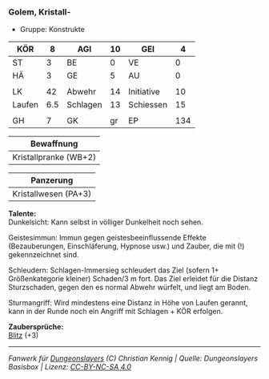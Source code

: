### Golem, Kristall-  
- Gruppe: Konstrukte  

| KÖR | 8 | AGI | 10 | GEI | 4 |
| --- | --- | --- | --- | --- | --- |
| ST | 3 | BE | 0 | VE | 0 |
| HÄ | 3 | GE | 5 | AU | 0 |
|  |  |  |  |  |  |
| LK | 42 | Abwehr | 14 | Initiative | 10 |
| Laufen | 6.5 | Schlagen | 13 | Schiessen | 15 |
|  |  |  |  |  |  |
| GH | 7 | GK | gr | EP | 134 |


| Bewaffnung |
| --- |
| Kristallpranke (WB+2) |


| Panzerung |
| --- |
| Kristallwesen (PA+3) |


**Talente:**  
Dunkelsicht: Kann selbst in völliger Dunkelheit noch sehen.

Geistesimmun: Immun gegen geistesbeeinflussende Effekte (Bezauberungen, Einschläferung, Hypnose usw.) und Zauber, die mit (!) gekennzeichnet sind.

Schleudern: Schlagen-Immersieg schleudert das Ziel (sofern 1+ Größenkategorie kleiner) Schaden/3 m fort. Das Ziel erleidet für die Distanz Sturzschaden, gegen den es normal Abwehr würfelt, und liegt am Boden.

Sturmangriff: Wird mindestens eine Distanz in Höhe von Laufen gerannt, kann in der Runde noch ein Angriff mit Schlagen + KÖR erfolgen.


**Zaubersprüche:**  
[Blitz](/grw/zauber/blitz.md) (+3)




___
*Fanwerk für [Dungeonslayers](https://www.dungeonslayers.net/) (C) Christian Kennig | Quelle: Dungeonslayers Basisbox | Lizenz: [CC-BY-NC-SA 4.0](https://creativecommons.org/licenses/by-nc-sa/4.0/deed.de)*